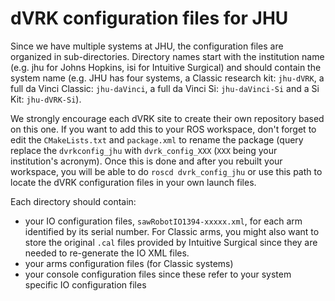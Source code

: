 dVRK configuration files for JHU
================================

Since we have multiple systems at JHU, the configuration files are
organized in sub-directories.  Directory names start with the
institution name (e.g. jhu for Johns Hopkins, isi for Intuitive
Surgical) and should contain the system name (e.g. JHU has four
systems, a Classic research kit: `jhu-dVRK`, a full da Vinci Classic:
`jhu-daVinci`, a full da Vinci Si: `jhu-daVinci-Si` and a Si Kit:
`jhu-dVRK-Si`).

We strongly encourage each dVRK site to create their own repository
based on this one.  If you want to add this to your ROS workspace,
don't forget to edit the `CMakeLists.txt` and `package.xml` to rename
the package (query replace the `dvrkconfig_jhu` with `dvrk_config_XXX`
(`XXX` being your institution's acronym). Once this is done and after
you rebuilt your workspace, you will be able to do `roscd
dvrk_config_jhu` or use this path to locate the dVRK configuration
files in your own launch files.

Each directory should contain:
  * your IO configuration files, `sawRobotIO1394-xxxxx.xml`, for each arm identified by its serial
number.  For Classic arms, you might also want to store the original `.cal` files provided by Intuitive Surgical since they are needed to re-generate the IO XML files.
  * your arms configuration files (for Classic systems)
  * your console configuration files since these refer to your system specific IO configuration files
